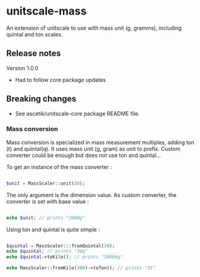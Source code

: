 # unitscale-mass

An extension of unitscale to use with mass unit (g, gramms), including quintal and ton scales.

## Release notes

Version 1.0.0

- Had to follow core package updates

## Breaking changes

- See ascetik/unitscale-core package README file.

### Mass conversion

Mass conversion is specialized in mass measurement multiples, adding ton (t) and quintal(q).
It uses mass unit (g, gram) as unit to prefix.
Custom converter could be enough but does not use ton and quintal...

To get an instance of the mass converter :

```php

$unit = MassScaler::unit(30);

```

The only argument is the dimension value.
As custom converter, the converter is set with base value :

```php

echo $unit; // prints "3000g"

```

Using ton and quintal is quite simple :

```php

$quintal = MassScaler:::fromQuintal(30);
echo $quintal; // prints "30q"
echo $quintal->toKilo(); // prints "3000kg"

echo MassScaler::fromKilo(300)->toTon(); // prints "3t"

```
